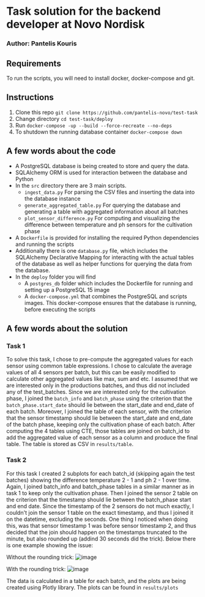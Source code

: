 # Task solution for the backend developer at Novo Nordisk

### Author: Pantelis Kouris

## Requirements

To run the scripts, you will need to install docker, docker-compose and git.

## Instructions

  1. Clone this repo `git clone https://github.com/pantelis-novo/test-task`
  2. Change directory `cd test-task/deploy`
  3. Run `docker-compose -up --build --force-recreate --no-deps`
  4. To shutdown the running database container `docker-compose down`
  
  
## A few words about the code

  * A PostgreSQL database is being created to store and query the data.
  * SQLAlchemy ORM is used for interaction between the database and Python
  * In the `src` directory there are 3 main scripts.
      * `ingest_data.py` For parsing the CSV files and inserting the data into the database instance
      * `generate_aggregated_table.py` For querying the database and generating a table with aggregated information about all batches
      * `plot_sensor_difference.py` For computing and visualizing the difference between temperature and ph sensors for the cultivation phase
  * A `Dockerfile` is provided for installing the required Python dependencies and running the scripts
  * Additionally there is one `database.py` file, which includes the SQLAlchemy Declarative Mapping for interacting with the actual tables of the database as well as helper functions for querying the data from the database.
  * In the `deploy` folder you will find
    * A `postgres_db` folder which includes the Dockerfile for running and setting up a PostgreSQL 15 image
    * A `docker-compose.yml` that combines the PostgreSQL and scripts images. This docker-compose ensures that the database is running, before executing the scripts
## A few words about the solution

### Task 1

To solve this task, I chose to pre-compute the aggregated values for each sensor using common table expressions. I chose to calculate the average values of all 4 sensors per batch, but this can be easily modified to calculate other aggregated values like max, sum and etc. 
I assumed that we are interested only in the productions batches, and thus did not included any of the test_batches. Since we are interested only for the cultivation phase, I joined the `batch_info` and `batch_phase` using the criterion that the `batch_phase.start_date` should lie between the start_date and end_date of each batch. Moreover, I joined the table of each sensor, with the criterion that the sensor timestamp should lie between the start_date and end_date of the batch phase, keeping only the cultivation phase of each batch.
After computing the 4 tables using CTE, those tables are joined on batch_id to add the aggregated value of each sensor as a column and produce the final table. The table is stored as CSV in `results/table`.

### Task 2
For this task I created 2 subplots for each batch_id (skipping again the test batches) showing the difference temperature 2 - 1 and ph 2 - 1 over time. 
Again, I joined batch_info and batch_phase tables in a similar manner as in task 1 to keep only the cultivation phase. Then I joined the sensor 2 table on the criterion that the timestamp should lie between the batch_phase start and end date. Since the timestamp of the 2 sensors do not much exactly, I couldn't join the sensor 1 table on the exact timestamp, and thus I joined it on the datetime, excluding the seconds. 
One thing I noticed when doing this, was that sensor timestamp 1 was before sensor timestamp 2, and thus decided that the join should happen on the timestamps truncated to the minute, but also rounded up (addind 30 seconds did the trick).
Below there is one example showing the issue:

Without the rounding trick:
![image](https://user-images.githubusercontent.com/119599398/205278905-6e5e6b84-ba2c-463a-9018-0f0de1a05e33.png)

With the rounding trick:
![image](https://user-images.githubusercontent.com/119599398/205279093-97fada03-ab55-418e-ac0f-48e48f517d15.png)

The data is calculated in a table for each batch, and the plots are being created using Plotly library. The plots can be found in `results/plots`

